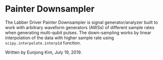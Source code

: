 # Painter Downsampler
The Labber Driver Painter Downsampler is signal generator/analyzer built to work with arbitrary waveform generators (AWSs) of different sample rates when generating multi-qubit pulses. The down-sampling works by linear interpolation of the data with higher sample rate using `scipy.interpolate.interp1d` function.

Written by Eunjong Kim, July 19, 2019.
